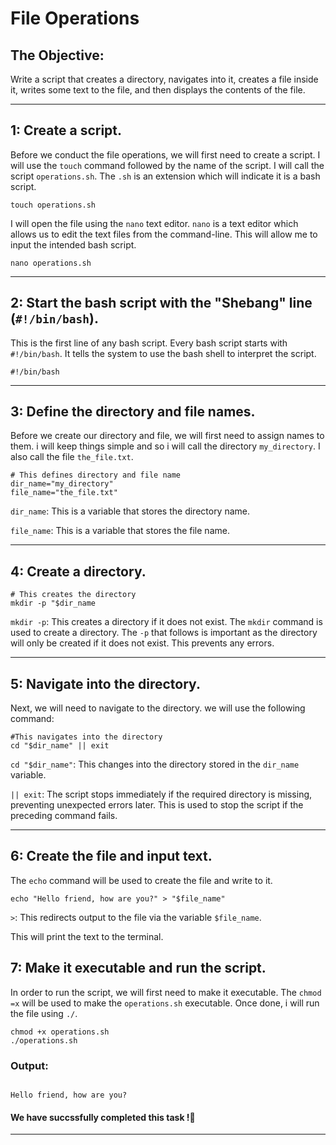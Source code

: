# File Operations

## The Objective: 
Write a script that creates a directory, navigates into it, creates a file inside it, writes some text to the file, and then displays the contents of the file. 

---

## 1: Create a script.
Before we conduct the file operations, we will first need to create a script. I will use the `touch` command followed by the name of the script. I will call the script `operations.sh`. The `.sh` is an extension which will indicate it is a bash script.
```
touch operations.sh
```
I will open the file using the `nano` text editor. `nano` is a text editor which allows us to edit the text files from the command-line. This will allow me to input the intended bash script.
```
nano operations.sh
```


---
## 2: Start the bash script with the "Shebang" line (`#!/bin/bash`).
This is the first line of any bash script. Every bash script starts with `#!/bin/bash`. It tells the system to use the bash shell to interpret the script. 
```
#!/bin/bash
```
---


## 3: Define the directory and file names.
Before we create our directory and file, we will first need to assign names to them. i will keep things simple and so i will call the directory `my_directory`. I also call the file `the_file.txt`.
```
# This defines directory and file name
dir_name="my_directory"
file_name="the_file.txt"
```
`dir_name`: This is a variable that stores the directory name.

`file_name`: This is a variable that stores the file name.


---
## 4: Create a directory.
```
# This creates the directory
mkdir -p "$dir_name
```

`mkdir -p`: This creates a directory if it does not exist. The `mkdir` command is used to create a directory. The `-p` that follows is important as the directory will only be created if it does not exist. This prevents any errors.


---
## 5: Navigate into the directory.
Next, we will need to navigate to the directory. we will use the following command:
```
#This navigates into the directory
cd "$dir_name" || exit
```

`cd "$dir_name"`: This changes into the directory stored in the `dir_name` variable. 


`|| exit`:  The script stops immediately if the required directory is missing, preventing unexpected errors later. This is used to stop the script if the preceding command fails.   

---


## 6: Create the file and input text.
The `echo` command will be used to create the file and write to it.
```
echo "Hello friend, how are you?" > "$file_name"
```

`>`: This redirects output to the file via the variable `$file_name`.

This will print the text to the terminal.




## 7: Make it executable and run the script.
In order to run the script, we will first need to make it executable. The `chmod =x` will be used to make the `operations.sh` executable. Once done, i will run the file using `./`.
```
chmod +x operations.sh
./operations.sh
```



### Output:
```

Hello friend, how are you?
```


#### We have succssfully completed this task !🚀
---



